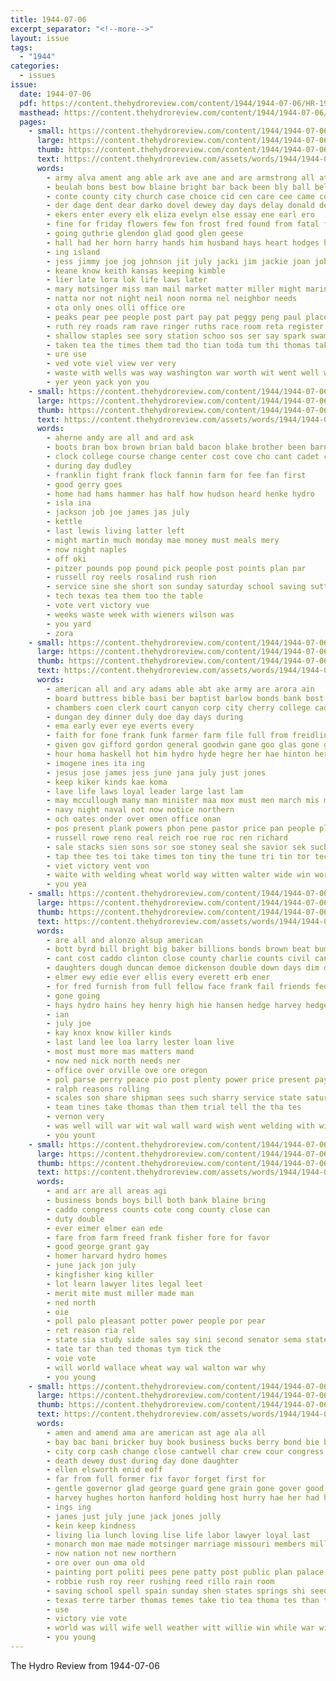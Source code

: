 ```yaml
---
title: 1944-07-06
excerpt_separator: "<!--more-->"
layout: issue
tags:
  - "1944"
categories:
  - issues
issue:
  date: 1944-07-06
  pdf: https://content.thehydroreview.com/content/1944/1944-07-06/HR-1944-07-06.pdf
  masthead: https://content.thehydroreview.com/content/1944/1944-07-06/masthead/HR-1944-07-06.jpg
  pages:
    - small: https://content.thehydroreview.com/content/1944/1944-07-06/small/HR-1944-07-06-01.jpg
      large: https://content.thehydroreview.com/content/1944/1944-07-06/large/HR-1944-07-06-01.jpg
      thumb: https://content.thehydroreview.com/content/1944/1944-07-06/thumbnails/HR-1944-07-06-01.jpg
      text: https://content.thehydroreview.com/assets/words/1944/1944-07-06/HR-1944-07-06-01.txt
      words:
        - army alva ament ang able ark ave ane and are armstrong all atter ard abing ask aid aber
        - beulah bons best bow blaine bright bar back been bly ball bel boy boff bearer bove business barber bobby branson belew bere banks ben bak bet barbar boys bond bumgarner but bos beem brummett
        - conte county city church case choice cid cen care cee came companion college chien caddo class con
        - der dage dent dear darko dovel dewey day days delay donald death dette
        - ekers enter every elk eliza evelyn else essay ene earl ero
        - fine for friday flowers few fon frost fred found from fatal first ford farm fae fee frank friend
        - going guthrie glendon glad good glen geese
        - hall had her horn harry hands him husband hays heart hodges hie howard hoe held hus has hubbard han high hotton hydro horton harvey
        - ing island
        - jess jimmy joe jog johnson jit july jacki jim jackie joan job jean
        - keane know keith kansas keeping kimble
        - lier late lora lok life laws later
        - mary motsinger miss man mail market matter miller might marine marnie must may maes moral minor monday money millet march middle meena most meas
        - natta nor not night neil noon norma nel neighbor needs
        - ota only ones olli office ore
        - peaks pear pee people post part pay pat peggy peng paul place pete page pleasant peete pont pop public pate parle poli
        - ruth rey roads ram rave ringer ruths race room reta register ramee russell ray ready renee read rema rex
        - shallow staples see sory station schoo sos ser say spark swam schantz snow steels sek sant sheriff sand shani sear soe swim suh supe shipman school standing seen smith shall sam south sha sewer she swe second sul
        - taken tea the times them tad tho tian toda tum thi thomas take thom test
        - ure use
        - ved vote viel view ver very
        - waste with wells was way washington war worth wit went well wee weather wheat world will wife want willie west work
        - yer yeon yack yon you
    - small: https://content.thehydroreview.com/content/1944/1944-07-06/small/HR-1944-07-06-02.jpg
      large: https://content.thehydroreview.com/content/1944/1944-07-06/large/HR-1944-07-06-02.jpg
      thumb: https://content.thehydroreview.com/content/1944/1944-07-06/thumbnails/HR-1944-07-06-02.jpg
      text: https://content.thehydroreview.com/assets/words/1944/1944-07-06/HR-1944-07-06-02.txt
      words:
        - aherne andy are all and ard ask
        - boots bran box brown brian bald bacon blake brother been barn
        - clock college course change center cost cove cho cant cadet casanova corn
        - during day dudley
        - franklin fight frank flock fannin farm for fee fan first
        - good gerry goes
        - home had hams hammer has half how hudson heard henke hydro
        - isla ina
        - jackson job joe james jas july
        - kettle
        - last lewis living latter left
        - might martin much monday mae money must meals mery
        - now night naples
        - off oki
        - pitzer pounds pop pound pick people post points plan par
        - russell roy reels rosalind rush rion
        - service sine she short son sunday saturday school saving sutton save
        - tech texas tea them too the table
        - vote vert victory vue
        - weeks waste week with wieners wilson was
        - you yard
        - zora
    - small: https://content.thehydroreview.com/content/1944/1944-07-06/small/HR-1944-07-06-03.jpg
      large: https://content.thehydroreview.com/content/1944/1944-07-06/large/HR-1944-07-06-03.jpg
      thumb: https://content.thehydroreview.com/content/1944/1944-07-06/thumbnails/HR-1944-07-06-03.jpg
      text: https://content.thehydroreview.com/assets/words/1944/1944-07-06/HR-1944-07-06-03.txt
      words:
        - american all and ary adams able abt ake army are arora ain
        - board buttress bible basi ber baptist barlow bonds bank bost bands buyers boas ben been bill buckner berry bem brie but below bon bary
        - chambers coen clerk court canyon corp city cherry college cad card clinton can christian cates church congress county cons common calle caddo cour chor cong cece cedar
        - dungan dey dinner duly doe day days during
        - ema early ever eye everts every
        - faith for fone frank funk farmer farm file full from freidline
        - given gov gifford gordon general goodwin gane goo glas gone group george
        - hour homa haskell hot him hydro hyde hegre her hae hinton herbert held hubbard habit hand harry
        - imogene ines ita ing
        - jesus jose james jess june jana july just jones
        - keep kiker kinds kae koma
        - lave life laws loyal leader large last lam
        - may mccullough many man minister maa mox must men march mis mer mall made
        - navy night naval not now notice northern
        - och oates onder over omen office onan
        - pos present plank powers phon pene pastor price pan people pledge peg patty persona peace pav pate purchase pet pot
        - russell rowe reno real reich roe rue roc ren richard
        - sale stacks sien sons sor soe stoney seal she savior sek such schoo sunday sell servi staff suite said states saturday shoe strife spire service scott say slain sees sams small sid sara seas son sia state seen school sad
        - tap thee tes toi take times ton tiny the tune tri tin tor tec thar turer tims
        - viet victory vent von
        - waite with welding wheat world way witten walter wide win words will wee weatherford why weathers wie war work week weasel warning write
        - you yea
    - small: https://content.thehydroreview.com/content/1944/1944-07-06/small/HR-1944-07-06-04.jpg
      large: https://content.thehydroreview.com/content/1944/1944-07-06/large/HR-1944-07-06-04.jpg
      thumb: https://content.thehydroreview.com/content/1944/1944-07-06/thumbnails/HR-1944-07-06-04.jpg
      text: https://content.thehydroreview.com/assets/words/1944/1944-07-06/HR-1944-07-06-04.txt
      words:
        - are all and alonzo alsup american
        - bott byrd bill bright big baker billions bonds brown beat bumgarner but buy best
        - cant cost caddo clinton close county charlie counts civil can charley
        - daughters dough duncan demoe dickenson double down days dim decent dise
        - elmer ewy edie ever ellis every everett erb ener
        - for fred furnish from full fellow face frank fail friends fed fanny
        - gone going
        - hays hydro hains hey henry high hie hansen hedge harvey hedges han hinton heart hope helen hands home hore
        - ian
        - july joe
        - kay knox know killer kinds
        - last land lee loa larry lester loan live
        - most must more mas matters mand
        - now ned nick north needs ner
        - office over orville ove ore oregon
        - pol parse perry peace pio post plenty power price present pay prato portland pleasant
        - ralph reasons rolling
        - scales son share shipman sees such sharry service state saturday senator said sad stanton stephens sunday supply south sey sai show sheriff sally sharon shor sena
        - team tines take thomas than them trial tell the tha tes
        - vernon very
        - was well will war wit wal wall ward wish went welding with willie wert world
        - you yount
    - small: https://content.thehydroreview.com/content/1944/1944-07-06/small/HR-1944-07-06-05.jpg
      large: https://content.thehydroreview.com/content/1944/1944-07-06/large/HR-1944-07-06-05.jpg
      thumb: https://content.thehydroreview.com/content/1944/1944-07-06/thumbnails/HR-1944-07-06-05.jpg
      text: https://content.thehydroreview.com/assets/words/1944/1944-07-06/HR-1944-07-06-05.txt
      words:
        - and arr are all areas agi
        - business bonds boys bill both bank blaine bring
        - caddo congress counts cote cong county close can
        - duty double
        - ever eimer elmer ean ede
        - fare from farm freed frank fisher fore for favor
        - good george grant gay
        - homer harvard hydro homes
        - june jack jon july
        - kingfisher king killer
        - lot learn lawyer lites legal leet
        - merit mite must miller made man
        - ned north
        - oie
        - poll palo pleasant potter power people por pear
        - ret reason ria rel
        - state sia study side sales say sini second senator sema states see
        - tate tar than ted thomas tym tick the
        - voie vote
        - will world wallace wheat way wal walton war why
        - you young
    - small: https://content.thehydroreview.com/content/1944/1944-07-06/small/HR-1944-07-06-06.jpg
      large: https://content.thehydroreview.com/content/1944/1944-07-06/large/HR-1944-07-06-06.jpg
      thumb: https://content.thehydroreview.com/content/1944/1944-07-06/thumbnails/HR-1944-07-06-06.jpg
      text: https://content.thehydroreview.com/assets/words/1944/1944-07-06/HR-1944-07-06-06.txt
      words:
        - amen and amend ama are american ast age ala all
        - bay bac bani bricker buy book business bucks berry bond bie bonds bank boys best big brown barber buck
        - city corp cash change close cantwell char crew cour congress case cousin county company caddo coe call conto
        - death dewey dust during day done daughter
        - ellen elsworth enid eoff
        - far from full former fix favor forget first for
        - gentle governor glad george guard gene grain gone gover good gave
        - harvey hughes horton hanford holding host hurry hae her had hydro harvest high home
        - ings ing
        - janes just july june jack jones jolly
        - kein keep kindness
        - living lia lunch loving lise life labor lawyer loyal last
        - monarch mon mae made motsinger marriage missouri members million merle marvin
        - now nation not new northern
        - ore over oun oma old
        - painting port politi pees pene patty post public plan palace pea pai people pan park private pointe
        - robbie rush roy reer rushing reed rillo rain room
        - saving school spell spain sunday shen states springs shi seed sir stay sake say state slate she storms styles
        - texas terre tarber thomas temes take tio tea thoma tes than the
        - use
        - victory vie vote
        - world was will wife well weather witt willie win while war william wheat work washington walter walton with ward week
        - you young
---
```


The Hydro Review from 1944-07-06

<!--more-->

